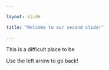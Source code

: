 ```yaml
---

layout: slide

title: "Welcome to our second slide!"

---
```


This is a difficult place to be

Use the left arrow to go back!
